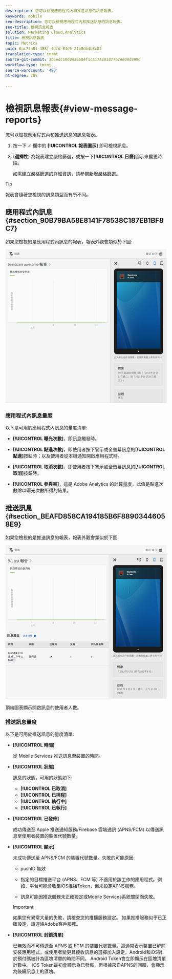 ```yaml
---
description: 您可以檢視應用程式內和推送訊息的訊息報表。
keywords: mobile
seo-description: 您可以檢視應用程式內和推送訊息的訊息報表。
seo-title: 檢視訊息報表
solution: Marketing Cloud,Analytics
title: 檢視訊息報表
topic: Metrics
uuid: 0ac73a81-388f-4dfd-84d5-21b8db4b8c83
translation-type: tm+mt
source-git-commit: 3b6edc10d042658ef1ca17a203877b7ee09d999d
workflow-type: tm+mt
source-wordcount: '490'
ht-degree: 78%

---
```



# 檢視訊息報表{#view-message-reports}

您可以檢視應用程式內和推送訊息的訊息報表。

1. 按一下![報表](assets/icon_report.png)欄中的 **[!UICONTROL 報表圖示]** 即可檢視訊息。
1. (**選擇性**) 為報表建立嚴格篩選，或按一下&#x200B;**[!UICONTROL 日曆]**&#x200B;圖示來變更時段。

   如需建立嚴格篩選的詳細資訊，請參閱[新增嚴格篩選](/help/using/usage/reports-customize/t-sticky-filter.md)。

>[!TIP]
>
>報表會隨著您檢視的訊息類型而有所不同。

## 應用程式內訊息 {#section_90B79BA58E8141F78538C187EB1BF8C7}

如果您檢視的是應用程式內訊息的報表，報表外觀會類似於下圖:

![報表訊息](assets/report_message.png)

### 應用程式內訊息量度

以下是可用於應用程式內訊息的量度清單:

* **[!UICONTROL 曝光次數]**，即訊息觸發時。

* **[!UICONTROL 點進次數]**，即使用者按下警示或全螢幕訊息的&#x200B;**[!UICONTROL 點進]**&#x200B;按鈕時；以及使用者從本機通知開啟應用程式時。

* **[!UICONTROL 取消次數]**，即使用者按下警示或全螢幕訊息的&#x200B;**[!UICONTROL 取消]**&#x200B;按鈕時。

* **[!UICONTROL 參與率]**，這是 Adobe Analytics 的計算量度，此值是點進次數除以曝光次數所得的結果。

## 推送訊息 {#section_BEAFD858CA194185B6F88903446058E9}

如果您檢視的是推送訊息的報表，報表外觀會類似於下圖:

![推送訊息](assets/report_message_push.png)

頂端圖表顯示開啟訊息的使用者人數。

### 推送訊息量度

以下是可用於推送訊息的量度清單:

* **[!UICONTROL 時間]**

   從 Mobile Services 推送訊息至裝置的時間。

* **[!UICONTROL 狀態]**

   訊息的狀態，可用的狀態如下:

   * **[!UICONTROL 已取消]**
   * **[!UICONTROL 已排程]**
   * **[!UICONTROL 執行中]**
   * **[!UICONTROL 已執行]**

* **[!UICONTROL 已發佈]**

   成功傳送至 Apple 推送通知服務/Firebase 雲端通訊 (APNS/FCM) 以傳送訊息至使用者裝置的裝置代號數量。

* **[!UICONTROL 顯示]**

   未成功傳送至 APNS/FCM 的裝置代號數量。失敗的可能原因:

   * pushID 無效

   * 指定的目標推送平台 (APNS、FCM 等) 不適用於該工作的應用程式。例如，平台可能會收集iOS推播Token，但未設定APNS服務。

   * 訊息可能因推送服務未正確設定或Mobile Services系統關閉而失敗。
   >[!IMPORTANT]
   >
   >如果您有異常大量的失敗，請檢查您的推播服務設定。 如果推播服務似乎已正確設定，請連絡Adobe客戶服務。

* **[!UICONTROL 封鎖清單]**

   已無效而不可傳送至 APNS 或 FCM 的裝置代號數量。這通常表示裝置已解除安裝應用程式，或使用者變更其接收訊息的選擇加入設定。Android和iOS對於預付碼被計為區塊清單的時間不同。 Android Token會立即顯示在區塊清單計數中。 iOS Token最初會顯示為已發佈，但根據來自APNS的回饋，會顯示為後續訊息上的區塊。
